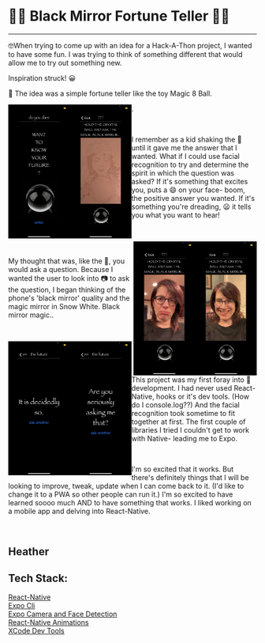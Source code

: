 # :mage_woman: Black Mirror Fortune Teller :mage_man:

---

:nerd_face:When trying to come up with an idea for a Hack-A-Thon project, I wanted to have some fun. I was trying to think of something different that would allow me to try out something new.


Inspiration struck! :grinning:


:8ball: The idea was a simple fortune teller like the toy Magic 8 Ball.


<img align='left' alt='opening-screen' src='/welcome.PNG' width='125'>
<img align='left' alt='fortune-teller' src='/overlay.PNG' width='125'>. 

&nbsp;
&nbsp;

I remember as a kid shaking the :8ball: until it gave me the answer that I wanted. What if I could use facial recognition to try and determine the spirit in which the question was asked? If it's something that excites you, puts a :smile: on your face- boom, the positive answer you wanted.  If it's something you're dreading, :frowning: it tells you what you want to hear!

&nbsp;
&nbsp;

<img align='right' alt='smiling-face' src='/smile.PNG' width='125'>
<img align='right' alt='frowing-face' src='/frown.PNG' width='125'>

&nbsp;
&nbsp;

My thought that was, like the :8ball:, you would ask a question. Because I wanted the user to look into :camera: to ask the question, I began thinking of the phone's 'black mirror' quality and the magic mirror in Snow White. Black mirror magic..

&nbsp;
&nbsp;

<img align='left' alt='positive-fortune' src='/decidedlyso.PNG' width='125'>
<img align='left' alt='negative-fortune' src='/seriouslyasking.PNG' width='125'>

&nbsp;
&nbsp;

This project was my first foray into :iphone: development. I had never used React-Native, hooks or it's dev tools. (How do I console.log??) And the facial recognition took sometime to fit together at first. The first couple of libraries I tried I couldn't get to work with Native- leading me to Expo.

&nbsp;

I'm so excited that it works. But there's definitely things that I will be looking to improve, tweak, update when I can come back to it. (I'd like to change it to a PWA so other people can run it.) I'm so excited to have learned soooo much AND to have something that works. I liked working on a mobile app and delving into React-Native.

&nbsp;
&nbsp;




## Heather



## Tech Stack:



[React-Native](https://reactnative.dev/)\
[Expo Cli](https://docs.expo.io/workflow/expo-cli/)\
[Expo Camera and Face Detection](https://docs.expo.io/versions/latest/sdk/camera/)\
[React-Native Animations](https://reactnative.dev/docs/animations)\
[XCode Dev Tools](https://developer.apple.com/xcode/)
